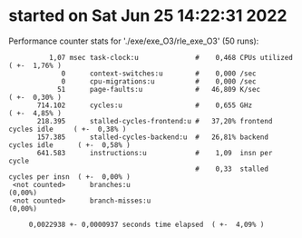 # started on Sat Jun 25 14:22:31 2022


 Performance counter stats for './exe/exe_O3/rle_exe_O3' (50 runs):

              1,07 msec task-clock:u              #    0,468 CPUs utilized            ( +-  1,76% )
                 0      context-switches:u        #    0,000 /sec                   
                 0      cpu-migrations:u          #    0,000 /sec                   
                51      page-faults:u             #   46,809 K/sec                    ( +-  0,30% )
           714.102      cycles:u                  #    0,655 GHz                      ( +-  4,85% )
           218.395      stalled-cycles-frontend:u #   37,20% frontend cycles idle     ( +-  0,38% )
           157.385      stalled-cycles-backend:u  #   26,81% backend cycles idle      ( +-  0,58% )
           641.583      instructions:u            #    1,09  insn per cycle         
                                                  #    0,33  stalled cycles per insn  ( +-  0,00% )
     <not counted>      branches:u                                                    (0,00%)
     <not counted>      branch-misses:u                                               (0,00%)

         0,0022938 +- 0,0000937 seconds time elapsed  ( +-  4,09% )

